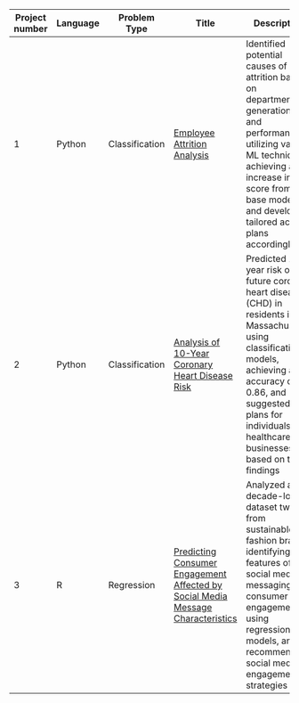 
| Project number | Language | Problem Type | Title                                            | Description                                                                                      |
| -------------- | -------- | --------------- | ------------------------------------------------ | ------------------------------------------------------------------------------------------------ |
| 1              | Python | Classification | [Employee Attrition Analysis](https://github.com/Taewoo3713/Project/tree/main/Employee%20Attrition%20Analysis) | Identified potential causes of attrition based on departments, generations, and performance, utilizing various ML techniques, achieving a 0.3 increase in F1-score from a base model, and developed tailored action plans accordingly |
| 2              | Python  | Classification | [Analysis of 10-Year Coronary Heart Disease Risk](https://github.com/Taewoo3713/Project/tree/main/Analysis%20of%2010-Year%20Coronary%20Heart%20Disease%20Risk)    | Predicted 10-year risk of future coronary heart disease (CHD) in residents in Massachusetts, using classification models, achieving an accuracy of 0.86, and suggested plans for individuals and healthcare businesses based on the findings |
| 3              | R  | Regression | [Predicting Consumer Engagement Affected by Social Media Message Characteristics](https://github.com/Taewoo3713/Project/tree/main/Predicting%20consumer%20engagement%20affected%20by%20social%20media%20message%20characteristics)  | Analyzed a decade-long dataset tweets from sustainable fashion brands, identifying key features of social media messaging for consumer engagement, using regression models, and recommended social media engagement strategies  |
